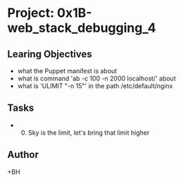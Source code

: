 # Project: 0x1B-web_stack_debugging_4

## Learing Objectives
+ what the Puppet manifest is about
+ what is command 'ab -c 100 -n 2000 localhost/' about
+ what is 'ULIMIT "-n 15"' in the path /etc/default/nginx

## Tasks
+ 0. Sky is the limit, let's bring that limit higher

## Author
+BH
